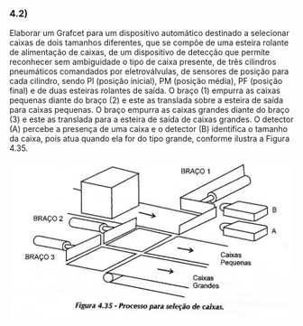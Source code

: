 ### 4.2)
Elaborar um Grafcet para um dispositivo automático destinado a selecionar caixas de dois tamanhos diferentes, que se compõe de uma esteira rolante de alimentação de caixas, de um dispositivo de detecção que permite reconhecer sem ambiguidade o tipo de caixa presente, de três cilindros pneumáticos comandados por eletroválvulas, de sensores de posição para cada cilindro, sendo Pl (posição inicial), PM (posição média), PF (posição final) e de duas esteiras rolantes de saída. O braço (1) empurra as caixas pequenas diante do braço (2) e este as translada sobre a esteira de saída para caixas pequenas. O braço empurra as caixas grandes diante do braço (3) e este as translada para a esteira de saída de caixas grandes. O detector (A) percebe a presença de uma caixa e o detector (B) identifica o tamanho da caixa, pois atua quando ela for do tipo grande, conforme ilustra a Figura 4.35.

![Figura 4.35](./figura_4.35.jpg)